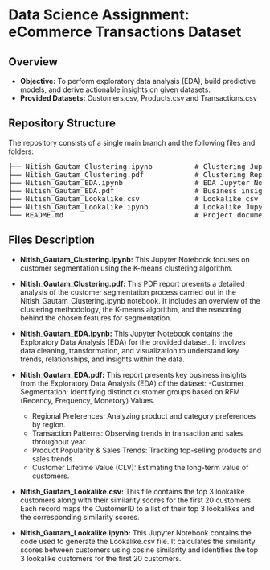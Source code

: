 # Data Science Assignment: eCommerce Transactions Dataset

## Overview
- **Objective:** To perform exploratory data analysis (EDA), build predictive models, and derive actionable insights on given datasets.
- **Provided Datasets:** Customers.csv, Products.csv and Transactions.csv

## Repository Structure
The repository consists of a single main branch and the following files and folders:
<pre>
├── Nitish_Gautam_Clustering.ipynb          # Clustering Jupyter Notebook |
├── Nitish_Gautam_Clustering.pdf            # Clustering Report
├── Nitish_Gautam_EDA.ipynb                 # EDA Jupyter Notebook
├── Nitish_Gautam_EDA.pdf                   # Business insights Report
├── Nitish_Gautam_Lookalike.csv             # Lookalike csv file
├── Nitish_Gautam_Lookalike.ipynb           # Lookalike Jupyter Notebook
└── README.md                               # Project documentation
</pre>

## Files Description
- **Nitish_Gautam_Clustering.ipynb:** This Jupyter Notebook focuses on customer segmentation using the K-means clustering algorithm.
  
- **Nitish_Gautam_Clustering.pdf:** This PDF report presents a detailed analysis of the customer segmentation process carried out in the Nitish_Gautam_Clustering.ipynb notebook. It includes an overview of the clustering methodology, the K-means algorithm, and the reasoning behind the chosen features for segmentation.
  
- **Nitish_Gautam_EDA.ipynb:** This Jupyter Notebook contains the Exploratory Data Analysis (EDA) for the provided dataset. It involves data cleaning, transformation, and visualization to understand key trends, relationships, and insights within the data.
  
- **Nitish_Gautam_EDA.pdf:** This report presents key business insights from the Exploratory Data Analysis (EDA) of the dataset:
  -Customer Segmentation: Identifying distinct customer groups based on RFM (Recency, Frequency, Monetory) Values.
  - Regional Preferences: Analyzing product and category preferences by region.
  - Transaction Patterns: Observing trends in transaction and sales throughout year.
  - Product Popularity & Sales Trends: Tracking top-selling products and sales trends.
  - Customer Lifetime Value (CLV): Estimating the long-term value of customers.

- **Nitish_Gautam_Lookalike.csv:** This file contains the top 3 lookalike customers along with their similarity scores for the first 20 customers. Each record maps the CustomerID to a list of their top 3 lookalikes and the corresponding similarity scores.

- **Nitish_Gautam_Lookalike.ipynb:** This Jupyter Notebook contains the code used to generate the Lookalike.csv file. It calculates the similarity scores between customers using cosine similarity and identifies the top 3 lookalike customers for the first 20 customers.
